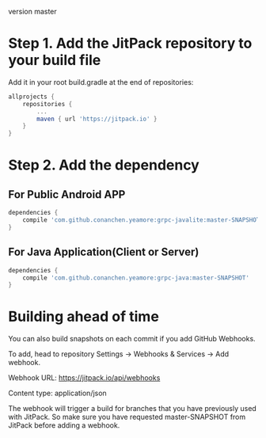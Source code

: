 
version master

# Step 1. Add the JitPack repository to your build file
Add it in your root build.gradle at the end of repositories:
```gradle
allprojects {
    repositories {
        ...
        maven { url 'https://jitpack.io' }
    }
}
```
	
# Step 2. Add the dependency
## For Public Android APP

```gradle
dependencies {
    compile 'com.github.conanchen.yeamore:grpc-javalite:master-SNAPSHOT'
}
```
		
## For Java Application(Client or Server)
    
```gradle
dependencies {
    compile 'com.github.conanchen.yeamore:grpc-java:master-SNAPSHOT'
}
```
	
# Building ahead of time
You can also build snapshots on each commit if you add GitHub Webhooks.

To add, head to repository Settings -> Webhooks & Services -> Add webhook.

Webhook URL: https://jitpack.io/api/webhooks

Content type: application/json

The webhook will trigger a build for branches that you have previously used with JitPack. So make sure you have requested master-SNAPSHOT from JitPack before adding a webhook.

					